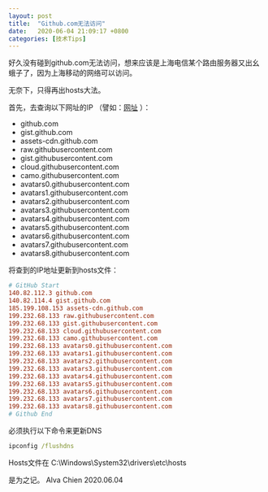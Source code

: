 ```yaml
---
layout: post
title:  "Github.com无法访问"
date:   2020-06-04 21:09:17 +0800
categories: [技术Tips]
---
```


好久没有碰到github.com无法访问，想来应该是上海电信某个路由服务器又出幺蛾子了，因为上海移动的网络可以访问。

无奈下，只得再出hosts大法。

首先，去查询以下网址的IP （譬如：[网址](https://github.com.ipaddress.com/) ）：
- github.com
- gist.github.com
- assets-cdn.github.com
- raw.githubusercontent.com
- gist.githubusercontent.com
- cloud.githubusercontent.com
- camo.githubusercontent.com
- avatars0.githubusercontent.com
- avatars1.githubusercontent.com
- avatars2.githubusercontent.com
- avatars3.githubusercontent.com
- avatars4.githubusercontent.com
- avatars5.githubusercontent.com
- avatars6.githubusercontent.com
- avatars7.githubusercontent.com
- avatars8.githubusercontent.com

将查到的IP地址更新到hosts文件：
```ini
# GitHub Start
140.82.112.3 github.com
140.82.114.4 gist.github.com
185.199.108.153 assets-cdn.github.com
199.232.68.133 raw.githubusercontent.com
199.232.68.133 gist.githubusercontent.com
199.232.68.133 cloud.githubusercontent.com
199.232.68.133 camo.githubusercontent.com
199.232.68.133 avatars0.githubusercontent.com
199.232.68.133 avatars1.githubusercontent.com
199.232.68.133 avatars2.githubusercontent.com
199.232.68.133 avatars3.githubusercontent.com
199.232.68.133 avatars4.githubusercontent.com
199.232.68.133 avatars5.githubusercontent.com
199.232.68.133 avatars6.githubusercontent.com
199.232.68.133 avatars7.githubusercontent.com
199.232.68.133 avatars8.githubusercontent.com
# Github End
```

必须执行以下命令来更新DNS
```cmd
ipconfig /flushdns
```

Hosts文件在 C:\Windows\System32\drivers\etc\hosts

是为之记。
Alva Chien
2020.06.04
